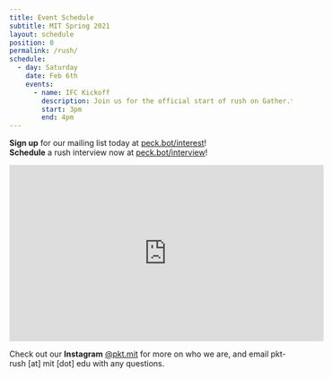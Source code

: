 ```yaml
---
title: Event Schedule
subtitle: MIT Spring 2021
layout: schedule
position: 0
permalink: /rush/
schedule:
  - day: Saturday
    date: Feb 6th
    events:
      - name: IFC Kickoff
        description: Join us for the official start of rush on Gather.town!
        start: 3pm
        end: 4pm
---
```

<p class="text-center"><strong>Sign up</strong> for our mailing list today at <a href="https://peck.bot/interest" target="_blank">peck.bot/interest</a>!<br><strong>Schedule</strong> a rush interview now at <a href="https://peck.bot/interview" target="_blank">peck.bot/interview</a>!
</p>


<p align="center">
  <div class="iframeVideo">
    <iframe width="560" height="315" src="https://www.youtube.com/embed/sKCtAaZgp7E" frameborder="0" allow="accelerometer; autoplay; clipboard-write; encrypted-media; gyroscope; picture-in-picture" allowfullscreen></iframe>
  </div>
</p>

<p class="text-center">Check out our <strong>Instagram</strong> <a href="https://peck.bot/instagram" target="_blank">@pkt.mit</a> for more on who we are, and email pkt-rush [at] mit [dot] edu with any questions.</p>

<!-- Calendly badge widget begin -->
<link href="https://assets.calendly.com/assets/external/widget.css" rel="stylesheet">
<script src="https://assets.calendly.com/assets/external/widget.js" type="text/javascript"></script>
<script type="text/javascript">Calendly.initBadgeWidget({ url: 'https://calendly.com/pkt-mit/rush-interview?primary_color=800000', text: 'Interview Sign up', color: '#800000', textColor: '#f8d410', branding: true });</script>
<!-- Calendly badge widget end -->

<!-- <p class="text-center">Call <strong>317-PKT-RIDE</strong> for a ride to our house during Rush!</p> -->
